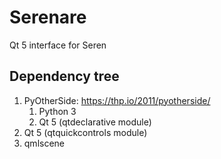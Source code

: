 # Serenare

Qt 5 interface for Seren

## Dependency tree

1. PyOtherSide: https://thp.io/2011/pyotherside/
   1. Python 3
   2. Qt 5 (qtdeclarative module)
2.  Qt 5 (qtquickcontrols module)
3.  qmlscene
